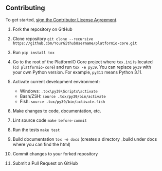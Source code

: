 Contributing
------------

To get started, <a href="https://cla-assistant.io/platformio/platformio-core">sign the Contributor License Agreement</a>.

1. Fork the repository on GitHub
2. Clone repository `git clone --recursive https://github.com/YourGithubUsername/platformio-core.git`
3. Run `pip install tox`
4. Go to the root of the PlatformIO Core project where `tox.ini` is located (``cd platformio-core``) and run `tox -e py39`.
   You can replace `py39` with your own Python version. For example, `py311` means Python 3.11.
5. Activate current development environment:

   * Windows: `.tox\py39\Scripts\activate`
   * Bash/ZSH: `source .tox/py39/bin/activate`
   * Fish: `source .tox/py39/bin/activate.fish`

6. Make changes to code, documentation, etc.
7. Lint source code `make before-commit`
8. Run the tests `make test`
9. Build documentation `tox -e docs` (creates a directory _build under docs where you can find the html)
10. Commit changes to your forked repository
11. Submit a Pull Request on GitHub
